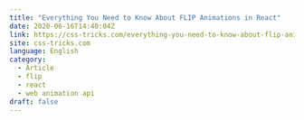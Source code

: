 ```yaml
---
title: "Everything You Need to Know About FLIP Animations in React"
date: 2020-06-16T14:40:04Z
link: https://css-tricks.com/everything-you-need-to-know-about-flip-animations-in-react/?utm_medium=RSS&utm_source=news.12bit.vn
site: css-tricks.com
language: English
category:
  - Article
  - flip
  - react
  - web animation api
draft: false
---
```


